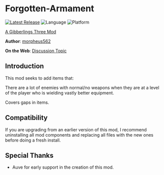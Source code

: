 # Forgotten-Armament

[![Latest Release](https://img.shields.io/github/v/release/gibberlings3/Forgotten-Armament?include_prereleases)](https://github.com/Gibberlings3/Forgotten-Armament/releases/latest)
![Language](https://img.shields.io/static/v1?label=language&message=english&color=informational)
![Platform](https://img.shields.io/static/v1?label=platform&message=windows%20%7C%20macos%20%7C%20linux&color=informational)

[A Gibberlings Three Mod](https://www.gibberlings3.net/)

**Author**: [morpheus562](https://www.gibberlings3.net/profile/11591-morpheus562/)

**On the Web**: [Discussion Topic](https://www.gibberlings3.net/forums/topic/33661-thieving-skills-for-bards/)

## Introduction

This mod seeks to add items that:

There are a lot of enemies with normal/no weapons when they are at a level of the player who is wielding vastly better equipment.

Covers gaps in items.

## Compatibility
If you are upgrading from an earlier version of this mod, I recommend uninstalling all mod components and replacing all files with the new ones before doing a fresh install.

## Special Thanks

- Auve for early support in the creation of this mod.
